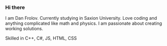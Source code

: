 ### Hi there 

I am Dan Frolov. Currently studying in Saxion University. Love coding and anything complicated like math and physics. I am passionate about creating working solutions.

Skilled in C++, C#, JS, HTML, CSS
<!--
**Hit-Boy/Hit-Boy** is a ✨ _special_ ✨ repository because its `README.md` (this file) appears on your GitHub profile.

Here are some ideas to get you started:

- 🔭 I’m currently working on ...
- 🌱 I’m currently learning ...
- 👯 I’m looking to collaborate on ...
- 🤔 I’m looking for help with ...
- 💬 Ask me about ...
- 📫 How to reach me: ...
- 😄 Pronouns: ...
- ⚡ Fun fact: ...
-->
